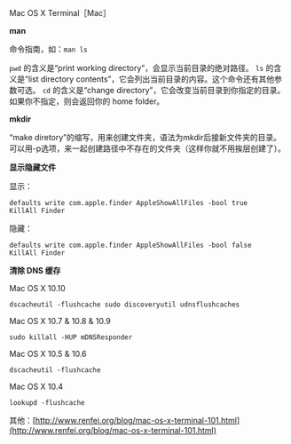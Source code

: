Mac OS X Terminal［Mac］


**man**

命令指南，如：`man ls`

`pwd` 的含义是“print working directory”，会显示当前目录的绝对路径。
`ls` 的含义是“list directory contents”，它会列出当前目录的内容。这个命令还有其他参数可选。
`cd` 的含义是“change directory”，它会改变当前目录到你指定的目录。如果你不指定，则会返回你的 home folder。


**mkdir**

“make diretory”的缩写，用来创建文件夹，语法为mkdir后接新文件夹的目录。可以用-p选项，来一起创建路径中不存在的文件夹（这样你就不用挨层创建了）。

**显示隐藏文件**

显示：

    defaults write com.apple.finder AppleShowAllFiles -bool true
    KillAll Finder

隐藏：

    defaults write com.apple.finder AppleShowAllFiles -bool false
    KillAll Finder


**清除 DNS 缓存**

Mac OS X 10.10

    dscacheutil -flushcache sudo discoveryutil udnsflushcaches

Mac OS X 10.7 & 10.8 & 10.9

    sudo killall -HUP mDNSResponder

Mac OS X 10.5 & 10.6

    dscacheutil -flushcache

Mac OS X 10.4
    
    lookupd -flushcache


其他：[http://www.renfei.org/blog/mac-os-x-terminal-101.html](http://www.renfei.org/blog/mac-os-x-terminal-101.html)